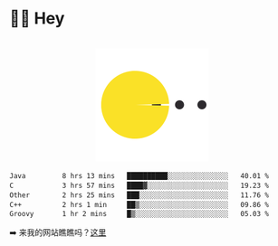 
# 👋🏻 Hey
<div align="center">
	<br>
	<img src="https://raw.githubusercontent.com/Aniket965/Aniket965/master/pacman.svg?sanitize=true" width="200" height="200">
	<br>
</div>

<!--START_SECTION:waka-->

```txt
Java         8 hrs 13 mins   ██████████░░░░░░░░░░░░░░░   40.01 %
C            3 hrs 57 mins   ████▓░░░░░░░░░░░░░░░░░░░░   19.23 %
Other        2 hrs 25 mins   ███░░░░░░░░░░░░░░░░░░░░░░   11.76 %
C++          2 hrs 1 min     ██▒░░░░░░░░░░░░░░░░░░░░░░   09.86 %
Groovy       1 hr 2 mins     █▒░░░░░░░░░░░░░░░░░░░░░░░   05.03 %
```

<!--END_SECTION:waka-->

 ➡️  来我的网站瞧瞧吗？[这里](https://www.shaolongfei.com)
